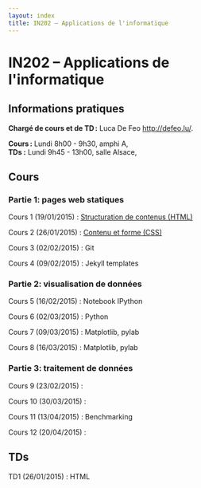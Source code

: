 ```yaml
---
layout: index
title: IN202 – Applications de l'informatique
---
```


# IN202 – Applications de l'informatique

## Informations pratiques

**Chargé de cours et de TD :** Luca De Feo <http://defeo.lu/>.

**Cours :** Lundi 8h00 - 9h30, amphi A,  
**TDs :** Lundi 9h45 - 13h00, salle Alsace,  

## Cours

### Partie 1: pages web statiques

Cours 1 (19/01/2015)
: [Structuration de contenus (HTML)](classes/class1)

Cours 2 (26/01/2015)
: [Contenu et forme (CSS)](classes/class2)

Cours 3 (02/02/2015)
: Git

Cours 4 (09/02/2015)
: Jekyll templates


### Partie 2: visualisation de données

Cours 5 (16/02/2015)
: Notebook IPython

Cours 6 (02/03/2015)
: Python

Cours 7 (09/03/2015)
: Matplotlib, pylab

Cours 8 (16/03/2015)
: Matplotlib, pylab

### Partie 3: traitement de données 

Cours 9 (23/02/2015)
: 

Cours 10 (30/03/2015)
: 

Cours 11 (13/04/2015)
: Benchmarking

Cours 12 (20/04/2015)
: 


## TDs

TD1 (26/01/2015)
: HTML
